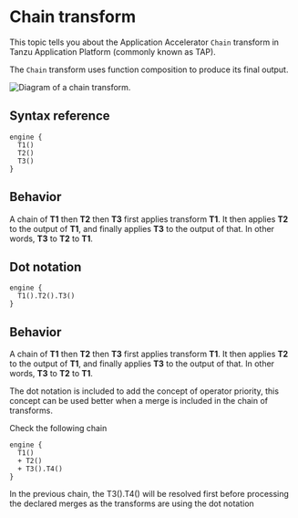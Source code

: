 # Chain transform

This topic tells you about the Application Accelerator `Chain` transform in Tanzu Application Platform (commonly known as TAP).

The `Chain` transform uses function composition to produce its final output.

![Diagram of a chain transform.](images/chain.svg)

## <a id="syntax-reference"></a>Syntax reference

```
engine {
  T1()
  T2()
  T3()
}
```

## <a id="behavior"></a>Behavior

A chain of **T1** then **T2** then **T3** first applies transform **T1**.
It then applies **T2** to the output of **T1**, and finally applies **T3** to
the output of that. In other words, **T3** to **T2** to **T1**.

## <a id="dot-notation"></a>Dot notation

```
engine {
  T1().T2().T3()
}
```

## <a id="behavior-dot-notation"></a>Behavior

A chain of **T1** then **T2** then **T3** first applies transform **T1**.
It then applies **T2** to the output of **T1**, and finally applies **T3** to
the output of that. In other words, **T3** to **T2** to **T1**.

The dot notation is included to add the concept of operator priority, this concept
can be used better when a merge is included in the chain of transforms.

Check the following chain

```
engine {
  T1()
  + T2()
  + T3().T4()
}
```

In the previous chain, the T3().T4() will be resolved first before processing the
declared merges as the transforms are using the dot notation
